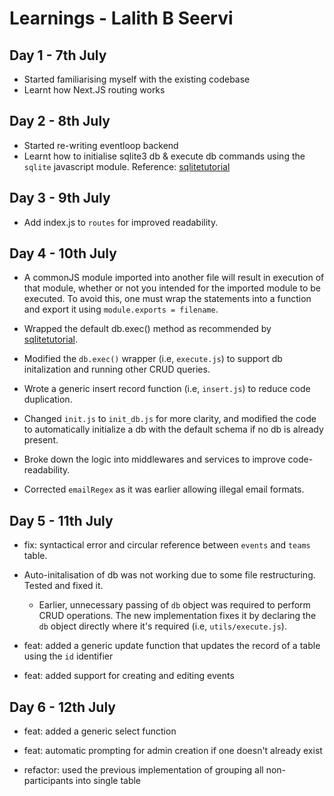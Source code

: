 # Learnings - Lalith B Seervi

## Day 1 - 7th July
- Started familiarising myself with the existing codebase
- Learnt how Next.JS routing works

## Day 2 - 8th July
- Started re-writing eventloop backend
- Learnt how to initialise sqlite3 db & execute db commands using the `sqlite` javascript module. Reference: [sqlitetutorial](https://www.sqlitetutorial.net/sqlite-nodejs/)

## Day 3 - 9th July
- Add index.js to `routes` for improved readability.

## Day 4 - 10th July
- A commonJS module imported into another file will result in execution of that module, whether or not you intended for the imported module to be executed.
To avoid this, one must wrap the statements into a function and export it using `module.exports = filename`.

- Wrapped the default db.exec() method as recommended by [sqlitetutorial](https://www.sqlitetutorial.net/sqlite-nodejs/create-tables/).

- Modified the `db.exec()` wrapper (i.e, `execute.js`) to support db initalization and running other CRUD queries.

- Wrote a generic insert record function (i.e, `insert.js`) to reduce code duplication.

- Changed `init.js` to `init_db.js` for more clarity, and modified the code to automatically initialize a db with the default schema if no db is already present.

- Broke down the logic into middlewares and services to improve code-readability.

- Corrected `emailRegex` as it was earlier allowing illegal email formats.

## Day 5 - 11th July
- fix: syntactical error and circular reference between `events` and `teams` table.

- Auto-initalisation of db was not working due to some file restructuring. Tested and fixed it.

    - Earlier, unnecessary passing of `db` object was required to perform CRUD operations. The new implementation fixes it by declaring the `db` object directly where it's required (i.e, `utils/execute.js`).

- feat: added a generic update function that updates the record of a table using the `id` identifier

- feat: added support for creating and editing events

## Day 6 - 12th July
- feat: added a generic select function

- feat: automatic prompting for admin creation if one doesn't already exist

- refactor: used the previous implementation of grouping all non-participants into single table
